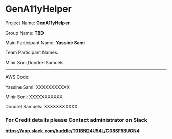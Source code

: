 # GenA11yHelper


Project Name: **GenA11yHelper**

Group Name: **TBD**

Main Participant Name: **Yassine Sami**

Team Participant Names: 

Mihir Soni,Dondrel Samuels

-------------------------------------------

AWS Code:

Yassine Sami: XXXXXXXXXXX

Mihir Soni: XXXXXXXXXXX 

Dondrel Samuels: XXXXXXXXXXX

### For Credit details please Contact administrator on Slack

**https://app.slack.com/huddle/T01BN24U54L/C08SF5BUGN4**
